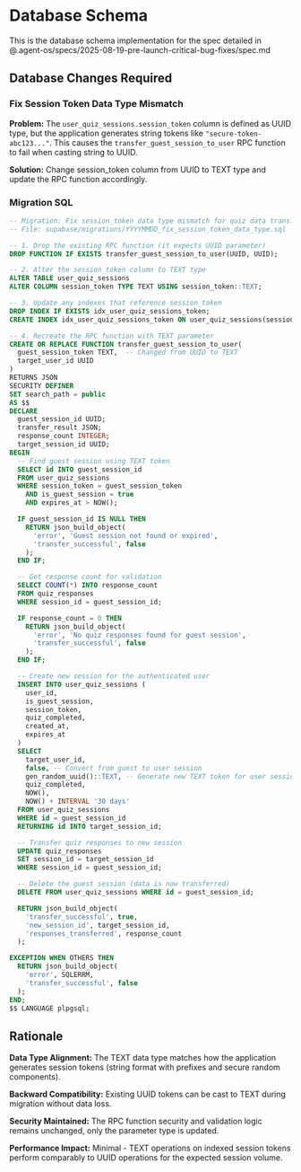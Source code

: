 # Database Schema

This is the database schema implementation for the spec detailed in @.agent-os/specs/2025-08-19-pre-launch-critical-bug-fixes/spec.md

## Database Changes Required

### Fix Session Token Data Type Mismatch

**Problem:** The `user_quiz_sessions.session_token` column is defined as UUID type, but the application generates string tokens like `"secure-token-abc123..."`. This causes the `transfer_guest_session_to_user` RPC function to fail when casting string to UUID.

**Solution:** Change session_token column from UUID to TEXT type and update the RPC function accordingly.

### Migration SQL

```sql
-- Migration: Fix session_token data type mismatch for quiz data transfer
-- File: supabase/migrations/YYYYMMDD_fix_session_token_data_type.sql

-- 1. Drop the existing RPC function (it expects UUID parameter)
DROP FUNCTION IF EXISTS transfer_guest_session_to_user(UUID, UUID);

-- 2. Alter the session_token column to TEXT type
ALTER TABLE user_quiz_sessions
ALTER COLUMN session_token TYPE TEXT USING session_token::TEXT;

-- 3. Update any indexes that reference session_token
DROP INDEX IF EXISTS idx_user_quiz_sessions_token;
CREATE INDEX idx_user_quiz_sessions_token ON user_quiz_sessions(session_token);

-- 4. Recreate the RPC function with TEXT parameter
CREATE OR REPLACE FUNCTION transfer_guest_session_to_user(
  guest_session_token TEXT,  -- Changed from UUID to TEXT
  target_user_id UUID
)
RETURNS JSON
SECURITY DEFINER
SET search_path = public
AS $$
DECLARE
  guest_session_id UUID;
  transfer_result JSON;
  response_count INTEGER;
  target_session_id UUID;
BEGIN
  -- Find guest session using TEXT token
  SELECT id INTO guest_session_id
  FROM user_quiz_sessions
  WHERE session_token = guest_session_token
    AND is_guest_session = true
    AND expires_at > NOW();

  IF guest_session_id IS NULL THEN
    RETURN json_build_object(
      'error', 'Guest session not found or expired',
      'transfer_successful', false
    );
  END IF;

  -- Get response count for validation
  SELECT COUNT(*) INTO response_count
  FROM quiz_responses
  WHERE session_id = guest_session_id;

  IF response_count = 0 THEN
    RETURN json_build_object(
      'error', 'No quiz responses found for guest session',
      'transfer_successful', false
    );
  END IF;

  -- Create new session for the authenticated user
  INSERT INTO user_quiz_sessions (
    user_id,
    is_guest_session,
    session_token,
    quiz_completed,
    created_at,
    expires_at
  )
  SELECT
    target_user_id,
    false, -- Convert from guest to user session
    gen_random_uuid()::TEXT, -- Generate new TEXT token for user session
    quiz_completed,
    NOW(),
    NOW() + INTERVAL '30 days'
  FROM user_quiz_sessions
  WHERE id = guest_session_id
  RETURNING id INTO target_session_id;

  -- Transfer quiz responses to new session
  UPDATE quiz_responses
  SET session_id = target_session_id
  WHERE session_id = guest_session_id;

  -- Delete the guest session (data is now transferred)
  DELETE FROM user_quiz_sessions WHERE id = guest_session_id;

  RETURN json_build_object(
    'transfer_successful', true,
    'new_session_id', target_session_id,
    'responses_transferred', response_count
  );

EXCEPTION WHEN OTHERS THEN
  RETURN json_build_object(
    'error', SQLERRM,
    'transfer_successful', false
  );
END;
$$ LANGUAGE plpgsql;
```

## Rationale

**Data Type Alignment:** The TEXT data type matches how the application generates session tokens (string format with prefixes and secure random components).

**Backward Compatibility:** Existing UUID tokens can be cast to TEXT during migration without data loss.

**Security Maintained:** The RPC function security and validation logic remains unchanged, only the parameter type is updated.

**Performance Impact:** Minimal - TEXT operations on indexed session tokens perform comparably to UUID operations for the expected session volume.
